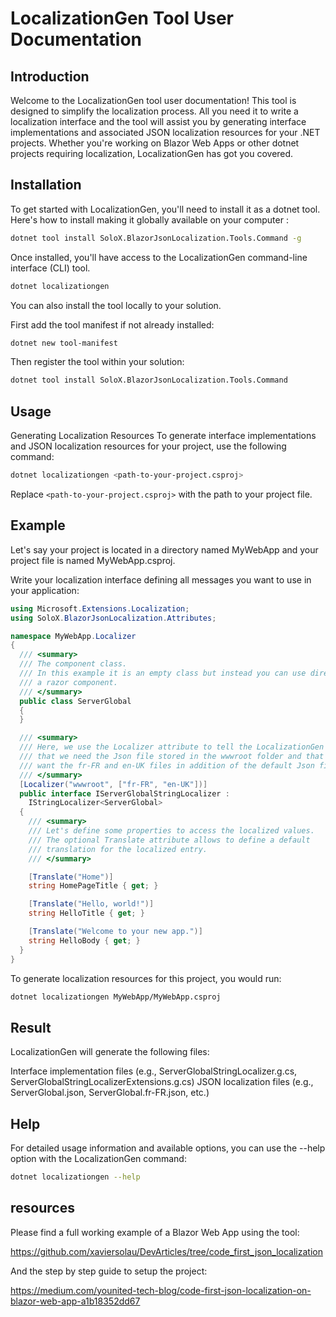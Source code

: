 
# LocalizationGen Tool User Documentation

## Introduction

Welcome to the LocalizationGen tool user documentation!
This tool is designed to simplify the localization process. All you need it to write a localization interface and
the tool will assist you by generating interface implementations and associated JSON localization resources for your
.NET projects.
Whether you're working on Blazor Web Apps or other dotnet projects requiring localization, LocalizationGen
has got you covered.

## Installation

To get started with LocalizationGen, you'll need to install it as a dotnet tool. Here's how to install making it globally available on your computer :

```bash
dotnet tool install SoloX.BlazorJsonLocalization.Tools.Command -g
```

Once installed, you'll have access to the LocalizationGen command-line interface (CLI) tool.

```bash
dotnet localizationgen
```

You can also install the tool locally to your solution.

First add the tool manifest if not already installed:

```bash
dotnet new tool-manifest
```

Then register the tool within your solution:

```bash
dotnet tool install SoloX.BlazorJsonLocalization.Tools.Command
```

## Usage

Generating Localization Resources
To generate interface implementations and JSON localization resources for your project, use the following command:

```bash
dotnet localizationgen <path-to-your-project.csproj>
```

Replace `<path-to-your-project.csproj>` with the path to your project file.

## Example
Let's say your project is located in a directory named MyWebApp and your project file is named MyWebApp.csproj.

Write your localization interface defining all messages you want to use in your application:

```csharp
using Microsoft.Extensions.Localization;
using SoloX.BlazorJsonLocalization.Attributes;

namespace MyWebApp.Localizer
{
  /// <summary>
  /// The component class.
  /// In this example it is an empty class but instead you can use directly
  /// a razor component.
  /// </summary>
  public class ServerGlobal
  {
  }

  /// <summary>
  /// Here, we use the Localizer attribute to tell the LocalizationGen tool
  /// that we need the Json file stored in the wwwroot folder and that we
  /// want the fr-FR and en-UK files in addition of the default Json file.
  /// </summary>
  [Localizer("wwwroot", ["fr-FR", "en-UK"])]
  public interface IServerGlobalStringLocalizer :
    IStringLocalizer<ServerGlobal>
  {
    /// <summary>
    /// Let's define some properties to access the localized values.
    /// The optional Translate attribute allows to define a default
    /// translation for the localized entry.
    /// </summary>

    [Translate("Home")]
    string HomePageTitle { get; }

    [Translate("Hello, world!")]
    string HelloTitle { get; }

    [Translate("Welcome to your new app.")]
    string HelloBody { get; }
  }
}
```

To generate localization resources for this project, you would run:

```bash
dotnet localizationgen MyWebApp/MyWebApp.csproj
```

## Result

LocalizationGen will generate the following files:

Interface implementation files (e.g., ServerGlobalStringLocalizer.g.cs, ServerGlobalStringLocalizerExtensions.g.cs)
JSON localization files (e.g., ServerGlobal.json, ServerGlobal.fr-FR.json, etc.)

## Help

For detailed usage information and available options, you can use the --help option with the LocalizationGen command:

```bash
dotnet localizationgen --help
```

## resources

Please find a full working example of a Blazor Web App using the tool:

https://github.com/xaviersolau/DevArticles/tree/code_first_json_localization

And the step by step guide to setup the project:

https://medium.com/younited-tech-blog/code-first-json-localization-on-blazor-web-app-a1b18352dd67